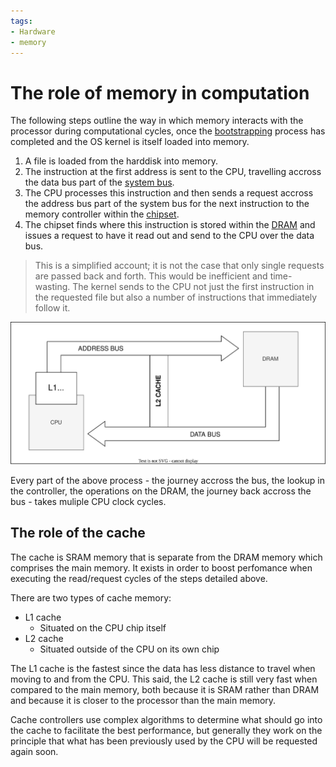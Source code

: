 ```yaml
---
tags:
- Hardware
- memory
---
```


# The role of memory in computation

The following steps outline the way in which memory interacts with the processor during computational cycles, once the [bootstrapping](/Operating_Systems/Boot_process.md) process has completed and the OS kernel is itself loaded into memory. 

1. A file is loaded from the harddisk into memory.
2. The instruction at the first address is sent to the CPU, travelling accross the data bus part of the [system bus](/Hardware/Bus.md#system-bus).
3. The CPU processes this instruction and then sends a request accross the address bus part of the system bus for the next instruction to the memory controller within the [chipset](/Hardware/Chipset_and_controllers.md).
4. The chipset finds where this instruction is stored within the [DRAM](/Hardware/Memory/RAM_types.md#dram) and issues a request to have it read out and send to the CPU over the data bus. 

> This is a simplified account; it is not the case that only single requests are passed back and forth. This would be inefficient and time-wasting. The kernel sends to the CPU not just the first instruction in the requested file but also a number of instructions that immediately follow it. 

![](/img/memory-flow.svg)

Every part of the above process - the journey accross the bus, the lookup in the controller, the operations on the DRAM, the journey back accross the bus - takes muliple CPU clock cycles. 

## The role of the cache

The cache is SRAM memory that is separate from the DRAM memory which comprises the main memory. It exists in order to boost perfomance when executing the read/request cycles of the steps detailed above. 

There are two types of cache memory: 

* L1 cache
  * Situated on the CPU chip itself
* L2 cache
  * Situated outside of the CPU on its own chip

The L1 cache is the fastest since the data has less distance to travel when moving to and from the CPU. This said, the L2 cache is still very fast when compared to the main memory, both because it is SRAM rather than DRAM and because it is closer to the processor than the main memory.

Cache controllers use complex algorithms to determine what should go into the cache to facilitate the best performance, but generally they work on the principle that what has been previously used by the CPU will be requested again soon. 